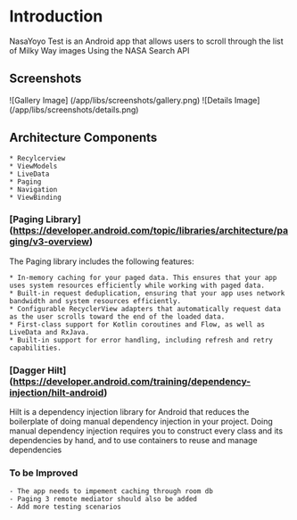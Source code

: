 # Introduction
NasaYoyo Test is an Android app that allows users to scroll through the list of Milky Way images Using the NASA Search API

## Screenshots

![Gallery Image] (/app/libs/screenshots/gallery.png)
![Details Image] (/app/libs/screenshots/details.png)

## Architecture Components

    * Recylcerview
    * ViewModels
    * LiveData
    * Paging
    * Navigation
    * ViewBinding

### [Paging Library] (https://developer.android.com/topic/libraries/architecture/paging/v3-overview)
The Paging library includes the following features:

    * In-memory caching for your paged data. This ensures that your app uses system resources efficiently while working with paged data.
    * Built-in request deduplication, ensuring that your app uses network bandwidth and system resources efficiently.
    * Configurable RecyclerView adapters that automatically request data as the user scrolls toward the end of the loaded data.
    * First-class support for Kotlin coroutines and Flow, as well as LiveData and RxJava.
    * Built-in support for error handling, including refresh and retry capabilities.

### [Dagger Hilt] (https://developer.android.com/training/dependency-injection/hilt-android)

Hilt is a dependency injection library for Android that reduces the boilerplate of doing manual dependency injection in your project. Doing manual dependency injection requires you to construct every class and its dependencies by hand, and to use containers to reuse and manage dependencies


### To be Improved
    - The app needs to impement caching through room db
    - Paging 3 remote mediator should also be added
    - Add more testing scenarios

